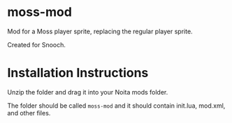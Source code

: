 # moss-mod
Mod for a Moss player sprite, replacing the regular player sprite.

Created for Snooch.

# Installation Instructions

Unzip the folder and drag it into your Noita mods folder.

The folder should be called ``moss-mod`` and it should contain init.lua, mod.xml, and other files.
